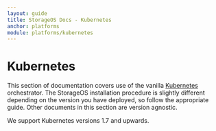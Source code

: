 ```yaml
---
layout: guide
title: StorageOS Docs - Kubernetes
anchor: platforms
module: platforms/kubernetes
---
```


# Kubernetes

This section of documentation covers use of the vanilla [Kubernetes](https://kubernetes.io/) orchestrator. The StorageOS installation procedure is slightly different depending on the version you have deployed, so follow the appropriate guide. Other documents in this section are version agnostic.

We support Kubernetes versions 1.7 and upwards.
